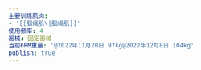 ```yaml
---
主要训练肌肉:
- '[[腘绳肌\|腘绳肌]]'
使用频率: 4
器械: 固定器械
当前6RM重量: '@2022年11月20日 97kg@2022年12月8日 104kg'
publish: true
---
```

